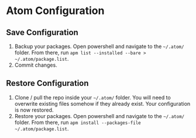 # Atom Configuration

## Save Configuration
1. Backup your packages. Open powershell and navigate to the `~/.atom/` folder.
From there, run `apm list --installed --bare > ~/.atom/package.list`.
2. Commit changes.

## Restore Configuration
1. Clone / pull the repo inside your `~/.atom/` folder. You will need to overwrite existing files somehow if they already exist. Your configuration is now restored.
2. Restore your packages. Open powershell and navigate to the `~/.atom/` folder.
From there, run `apm install --packages-file ~/.atom/package.list`.
